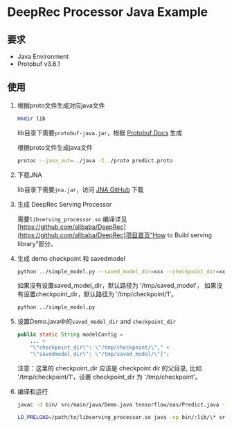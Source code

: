 # DeepRec Processor Java Example

## 要求

- Java Environment
- Protobuf v3.6.1


## 使用

1. 根据proto文件生成对应java文件

    ```sh
    mkdir lib
    ```

    lib目录下需要```protobuf-java.jar```，根据 [Protobuf Docs](https://github.com/protocolbuffers/protobuf/tree/48cb18e5c419ddd23d9badcfe4e9df7bde1979b2/java#build-from-source) 生成

    根据proto文件生成java文件
    ```sh
    protoc --java_out=../java -I../proto predict.proto
    ```

2. 下载JNA

    lib目录下需要```jna.jar```，访问 [JNA GitHub](https://github.com/java-native-access/jna) 下载

3. 生成 DeepRec Serving Processor

    需要```libserving_processor.so```
    编译详见[https://github.com/alibaba/DeepRec](https://github.com/alibaba/DeepRec)项目首页“How to Build serving library”部分。

4. 生成 demo checkpoint 和 savedmodel

    ```sh
    python ../simple_model.py --saved_model_dir=xxx --checkpoint_dir=xxx
    ```
    如果没有设置saved_model_dir，默认路径为 '/tmp/saved_model'，
    如果没有设置checkpoint_dir，默认路径为 '/tmp/checkpoint/1'。
    ```sh
    python ../simple_model.py
    ```

5. 设置Demo.java中的`saved_model_dir` and `checkpoint_dir`

    ```java
    public static String modelConfig =
        ... +
        "\"checkpoint_dir\": \"/tmp/checkpoint/\"," +
        "\"savedmodel_dir\": \"/tmp/saved_model/\"}";
    ```
    注意：这里的 checkpoint_dir 应该是 checkpoint dir 的父目录,
    比如 '/tmp/checkpoint/1'，设置 checkpoint_dir 为 '/tmp/checkpoint'。

6. 编译和运行

    ```sh
    javac -d bin/ src/main/java/Demo.java tensorflow/eas/Predict.java -cp lib/\*
    ```

    ```sh
    LD_PRELOAD=/path/to/libserving_processor.so java -cp bin/:lib/\* src.main.java.Demo tensorflow.eas.Predict
    ```
